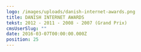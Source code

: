 ```yaml
---
logo: /images/uploads/danish-internet-awards.png
title: DANISH INTERNET AWARDS
tekst: 2012 - 2011 - 2008 - 2007 (Grand Prix)
cmsUserSlug: ""
date: 2016-03-07T00:00:00.000Z
position: 25
---
```


